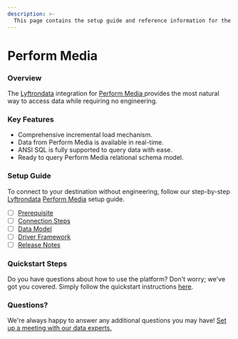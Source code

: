 ```yaml
---
description: >-
  This page contains the setup guide and reference information for the Perform Media source connector.
---
```


# Perform Media

### Overview

The [Lyftrondata](https://www.lyftrondata.com/) integration for [Perform Media](https://www.lyftrondata.com/integration/perform-media/)[ ](https://www.lyftrondata.com/integration/perform-media/)provides the most natural way to access data while requiring no engineering.

### Key Features

* Comprehensive incremental load mechanism.
* Data from Perform Media is available in real-time.&#x20;
* ANSI SQL is fully supported to query data with ease.
* Ready to query Perform Media relational schema model.

### Setup Guide

To connect to your destination without engineering, follow our step-by-step [Lyftrondata](https://www.lyftrondata.com/)  [Perform Media](https://www.lyftrondata.com/integration/perform-media/) setup guide.

* [ ] [Prerequisite](../../marketing-analytics/perform-media/prerequisite.md)
* [ ] [Connection Steps](../../marketing-analytics/perform-media/connection-steps.md)
* [ ] [Data Model](../../marketing-analytics/perform-media/data-model/)
* [ ] [Driver Framework](../../marketing-analytics/perform-media/driver-framework/)
* [ ] [Release Notes](../../marketing-analytics/perform-media/release-notes.md)

### Quickstart Steps

Do you have questions about how to use the platform? Don't worry; we've got you covered. Simply follow the quickstart instructions [here](../../../quickstart-steps.md).

### Questions? <a href="#questions" id="questions"></a>

We're always happy to answer any additional questions you may have! [Set up a meeting with our data experts.](https://www.lyftrondata.com/book-a-meeting/)


